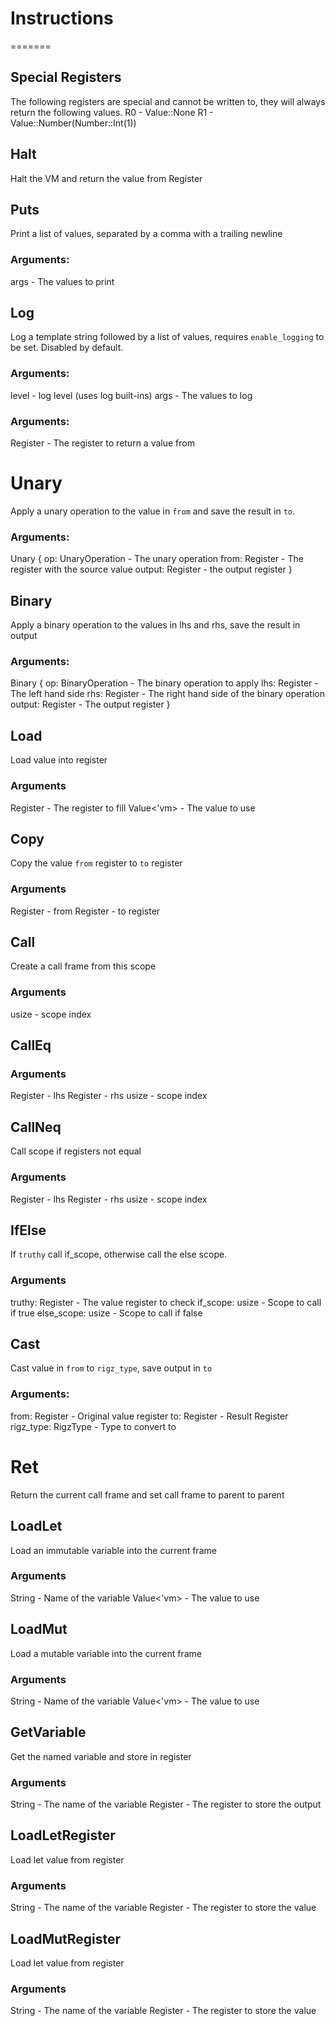 # Instructions

=======
## Special Registers
The following registers are special and cannot be written to, they will always return the following values.
R0 - Value::None
R1 - Value::Number(Number::Int(1))

## Halt

Halt the VM and return the value from Register

## Puts

Print a list of values, separated by a comma with a trailing newline

### Arguments:
args - The values to print

## Log

Log a template string followed by a list of values, requires `enable_logging` to be set. Disabled by default.

### Arguments:
level - log level (uses log built-ins)
args - The values to log


### Arguments:
Register - The register to return a value from

# Unary

Apply a unary operation to the value in `from` and save the result in `to`.

### Arguments: 
Unary {
    op: UnaryOperation - The unary operation
    from: Register - The register with the source value
    output: Register - the output register
}

## Binary
Apply a binary operation to the values in lhs and rhs, save the result in output 

### Arguments:
Binary {
    op: BinaryOperation - The binary operation to apply
    lhs: Register - The left hand side
    rhs: Register - The right hand side of the binary operation
    output: Register - The output register
}


## Load
Load value into register

### Arguments 
Register - The register to fill
Value<'vm> - The value to use

## Copy
Copy the value `from` register to `to` register

### Arguments 
Register - from
Register  - to register

## Call
Create a call frame from this scope

### Arguments
usize - scope index

## CallEq

### Arguments
Register - lhs
Register - rhs
usize - scope index


## CallNeq

Call scope if registers not equal

### Arguments
Register - lhs
Register - rhs
usize - scope index

## IfElse

If `truthy` call if_scope, otherwise call the else scope.

### Arguments
truthy: Register - The value register to check
if_scope: usize - Scope to call if true
else_scope: usize - Scope to call if false

## Cast
Cast value in `from` to `rigz_type`, save output in `to`

### Arguments:
from: Register - Original value register 
to: Register - Result Register
rigz_type: RigzType - Type to convert to

# Ret
Return the current call frame and set call frame to parent to parent

## LoadLet
Load an immutable variable into the current frame

### Arguments 
String - Name of the variable
Value<'vm> - The value to use

## LoadMut

Load a mutable variable into the current frame

### Arguments 
String - Name of the variable
Value<'vm> - The value to use

## GetVariable

Get the named variable and store in register

### Arguments 
String - The name of the variable
Register  - The register to store the output

## LoadLetRegister

Load let value from register

### Arguments 
String - The name of the variable
Register  - The register to store the value

## LoadMutRegister
Load let value from register

### Arguments 
String - The name of the variable
Register  - The register to store the value